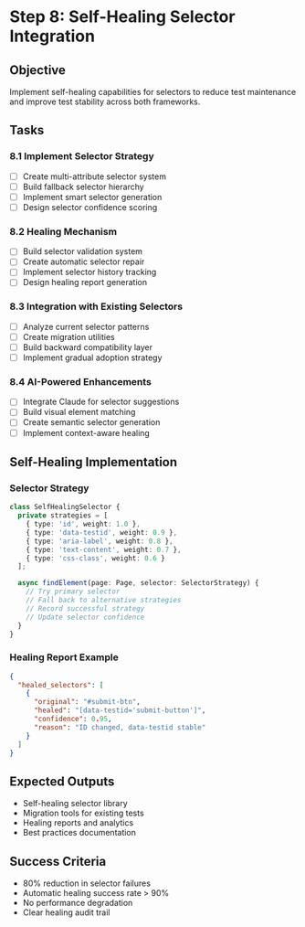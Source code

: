 # Step 8: Self-Healing Selector Integration

## Objective
Implement self-healing capabilities for selectors to reduce test maintenance and improve test stability across both frameworks.

## Tasks

### 8.1 Implement Selector Strategy
- [ ] Create multi-attribute selector system
- [ ] Build fallback selector hierarchy
- [ ] Implement smart selector generation
- [ ] Design selector confidence scoring

### 8.2 Healing Mechanism
- [ ] Build selector validation system
- [ ] Create automatic selector repair
- [ ] Implement selector history tracking
- [ ] Design healing report generation

### 8.3 Integration with Existing Selectors
- [ ] Analyze current selector patterns
- [ ] Create migration utilities
- [ ] Build backward compatibility layer
- [ ] Implement gradual adoption strategy

### 8.4 AI-Powered Enhancements
- [ ] Integrate Claude for selector suggestions
- [ ] Build visual element matching
- [ ] Create semantic selector generation
- [ ] Implement context-aware healing

## Self-Healing Implementation

### Selector Strategy
```typescript
class SelfHealingSelector {
  private strategies = [
    { type: 'id', weight: 1.0 },
    { type: 'data-testid', weight: 0.9 },
    { type: 'aria-label', weight: 0.8 },
    { type: 'text-content', weight: 0.7 },
    { type: 'css-class', weight: 0.6 }
  ];

  async findElement(page: Page, selector: SelectorStrategy) {
    // Try primary selector
    // Fall back to alternative strategies
    // Record successful strategy
    // Update selector confidence
  }
}
```

### Healing Report Example
```json
{
  "healed_selectors": [
    {
      "original": "#submit-btn",
      "healed": "[data-testid='submit-button']",
      "confidence": 0.95,
      "reason": "ID changed, data-testid stable"
    }
  ]
}
```

## Expected Outputs
- Self-healing selector library
- Migration tools for existing tests
- Healing reports and analytics
- Best practices documentation

## Success Criteria
- 80% reduction in selector failures
- Automatic healing success rate > 90%
- No performance degradation
- Clear healing audit trail